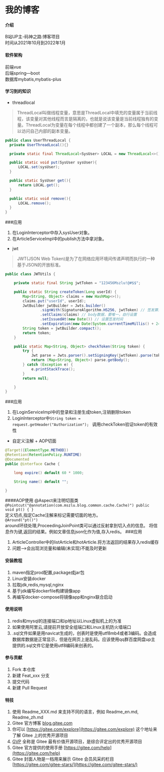 # 我的博客
#### 介绍
B站UP主-码神之路:博客项目  
时间从2021年10月到2022年1月
#### 软件架构
前端vue  
后端spring—boot  
数据库mybatis,mybatis-plus
#### 学习到的知识
* threadlocal 
> ThreadLocal叫做线程变量，意思是ThreadLocal中填充的变量属于当前线程，该变量对其他线程而言是隔离的，也就是说该变量是当前线程独有的变量。ThreadLocal为变量在每个线程中都创建了一个副本，那么每个线程可以访问自己内部的副本变量。
  ```java
  public class UserThreadLocal {
    private UserThreadLocal(){}

    private static final ThreadLocal<SysUser> LOCAL = new ThreadLocal<>();

    public static void put(SysUser sysUser){
        LOCAL.set(sysUser);
    }

    public static SysUser get(){
        return LOCAL.get();
    }

    public static void remove(){
        LOCAL.remove();
    }
  }
  ```
###应用
1. 在LoginInterceptor中存入sysUser对象。
2. 在ArticleServiceImpl中的publish方法中拿对象。

* jwt
>JWT(JSON Web Token)是为了在网络应用环境间传递声明而执行的一种基于JSON的开放标准。
```java
public class JWTUtils {

    private static final String jwtToken = "123456Mszlu!@#$$";

    public static String createToken(Long userId) {
        Map<String, Object> claims = new HashMap<>();
        claims.put("userId", userId);
        JwtBuilder jwtBuilder = Jwts.builder()
                .signWith(SignatureAlgorithm.HS256, jwtToken) // 签发算法，秘钥为jwtToken
                .setClaims(claims) // body数据，要唯一，自行设置
                .setIssuedAt(new Date()) // 设置签发时间
                .setExpiration(new Date(System.currentTimeMillis() + 24 * 60 * 60 * 60 * 1000));// 一天的有效时间（其实应该是60天）
        String token = jwtBuilder.compact();
        return token;
    }

    public static Map<String, Object> checkToken(String token) {
        try {
            Jwt parse = Jwts.parser().setSigningKey(jwtToken).parse(token);
            return (Map<String, Object>) parse.getBody();
        } catch (Exception e) {
            e.printStackTrace();
        }
        return null;

    }
}
```
###应用
1. 在LoginServiceImpl中的登录和注册生成token,注销删除token
2. LoginInterceptor中`String token = request.getHeader("Authorization"); `
调用checkToken验证token的有效性
* 自定义注解 + AOP切面

```java
@Target({ElementType.METHOD})
@Retention(RetentionPolicy.RUNTIME)
@Documented
public @interface Cache {

    long expire() default 60 * 1000;

    String name() default "";

}
```
####AOP使用
@Aspect来注明切面类
`@Pointcut("@annotation(com.mszlu.blog.common.cache.Cache)")
public void pt() {
}`  
定义切点,指定Cache注解来标记需要切面的地方。  
`@Around("pt()")`  
around环绕处理,ProceedingJoinPoint类可以通过反射拿到切入点的信息。
将信息作为键,返回的结果。例如文章信息json化作为值,存入redis。
###应用
1. ArticleController中的listArticle和hotArticle.将方法返回的结果存入redis缓存  
2. 问题-->会出现浏览量和编辑(未实现)不能及时更新
#### 安装教程
1. maven指定prod配置,package成jar包
2. Linux安装docker
3. 拉取jdk,redis,mysql,nginx
4. 基于jdk编写dockerfile构建镜像app
5. 再编写docker-compose将镜像app和nginx联合启动
#### 使用说明
1.  redis和mysql的连接端口和ip地址以Linux虚拟机上的为准
2.  如果使用阿里云,请提前开放安全组端口和Linux主机防火墙端口
3.  .sql文件如果是用navicat生成的，创表时是使用utf8mb4或者3编码。会造成数据库数据是正常显示，但是在网页上是乱码。应该使用qq群百度网盘up主提供的.sql文件它是使用utf8编码来创表的。
#### 参与贡献

1.  Fork 本仓库
2.  新建 Feat_xxx 分支
3.  提交代码
4.  新建 Pull Request


#### 特技

1.  使用 Readme\_XXX.md 来支持不同的语言，例如 Readme\_en.md, Readme\_zh.md
2.  Gitee 官方博客 [blog.gitee.com](https://blog.gitee.com)
3.  你可以 [https://gitee.com/explore](https://gitee.com/explore) 这个地址来了解 Gitee 上的优秀开源项目
4.  [GVP](https://gitee.com/gvp) 全称是 Gitee 最有价值开源项目，是综合评定出的优秀开源项目
5.  Gitee 官方提供的使用手册 [https://gitee.com/help](https://gitee.com/help)
6.  Gitee 封面人物是一档用来展示 Gitee 会员风采的栏目 [https://gitee.com/gitee-stars/](https://gitee.com/gitee-stars/)
